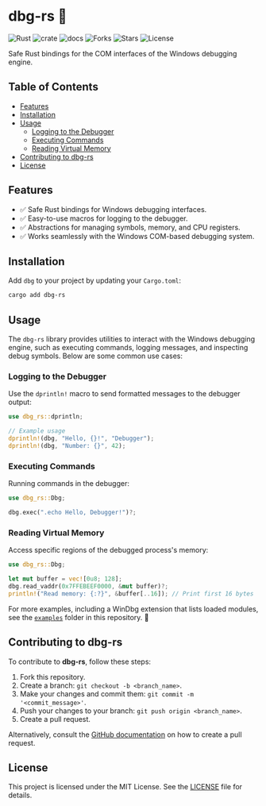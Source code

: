 # dbg-rs 🦀

![Rust](https://img.shields.io/badge/made%20with-Rust-red)
![crate](https://img.shields.io/crates/v/dbg-rs.svg)
![docs](https://docs.rs/dbg-rs/badge.svg)
![Forks](https://img.shields.io/github/forks/joaoviictorti/dbg-rs)
![Stars](https://img.shields.io/github/stars/joaoviictorti/dbg-rs)
![License](https://img.shields.io/github/license/joaoviictorti/dbg-rs)

Safe Rust bindings for the COM interfaces of the Windows debugging engine.

## Table of Contents

- [Features](#features)
- [Installation](#installation)
- [Usage](#usage)
    - [Logging to the Debugger](#logging-to-the-debugger)
    - [Executing Commands](#executing-commands)
    - [Reading Virtual Memory](#reading-virtual-memory)
- [Contributing to dbg-rs](#contributing-to-dbg-rs)
- [License](#license)

## Features

- ✅ Safe Rust bindings for Windows debugging interfaces.
- ✅ Easy-to-use macros for logging to the debugger.
- ✅ Abstractions for managing symbols, memory, and CPU registers.
- ✅ Works seamlessly with the Windows COM-based debugging system.

## Installation

Add `dbg` to your project by updating your `Cargo.toml`:
```bash
cargo add dbg-rs
```

## Usage

The `dbg-rs` library provides utilities to interact with the Windows debugging engine, such as executing commands, logging messages, and inspecting debug symbols. Below are some common use cases:

### Logging to the Debugger

Use the `dprintln!` macro to send formatted messages to the debugger output:

```rs
use dbg_rs::dprintln;

// Example usage
dprintln!(dbg, "Hello, {}!", "Debugger");
dprintln!(dbg, "Number: {}", 42);
```

### Executing Commands

Running commands in the debugger:

```rs
use dbg_rs::Dbg;

dbg.exec(".echo Hello, Debugger!")?;
```

### Reading Virtual Memory

Access specific regions of the debugged process's memory:

```rs
use dbg_rs::Dbg;

let mut buffer = vec![0u8; 128];
dbg.read_vaddr(0x7FFEBEEF0000, &mut buffer)?;
println!("Read memory: {:?}", &buffer[..16]); // Print first 16 bytes
```

For more examples, including a WinDbg extension that lists loaded modules, see the [`examples`](./examples) folder in this repository. 📂

## Contributing to dbg-rs

To contribute to **dbg-rs**, follow these steps:

1. Fork this repository.
2. Create a branch: `git checkout -b <branch_name>`.
3. Make your changes and commit them: `git commit -m '<commit_message>'`.
4. Push your changes to your branch: `git push origin <branch_name>`.
5. Create a pull request.

Alternatively, consult the [GitHub documentation](https://docs.github.com/en/pull-requests/collaborating-with-pull-requests) on how to create a pull request.

## License

This project is licensed under the MIT License. See the [LICENSE](/LICENSE) file for details.